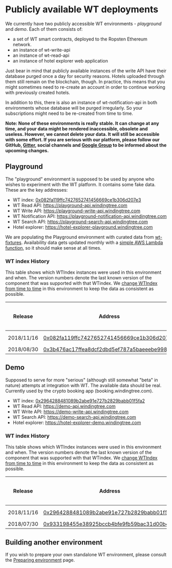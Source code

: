 # Publicly available WT deployments

We currently have two publicly accessible WT environments -
*playground* and *demo*. Each of them consists of:

- a set of WT smart contracts, deployed to the Ropsten Ethereum network.
- an instance of wt-write-api
- an instance of wt-read-api
- an instance of hotel explorer web application

Just bear in mind that publicly available instances of the write
API have their database purged once a day for security reasons.
Hotels uploaded through them still remain on the blockchain,
though. In practice, this means that you might sometimes need to
re-create an account in order to continue working with
previously created hotels.

In addition to this, there is also an instance of wt-notification-api in
both environments whose database will be purged irregularly. So your
subscriptions might need to be re-created from time to time.

**Note: None of these environments is really stable. It can change at any time,
and your data might be rendered inaccessible, obsolete and useless. However, we
cannot delete your data. It will still be accessible with some effort. If you
are serious with our platform, please follow our GitHub,
[Gitter](https://gitter.im/windingtree/), social channels and
[Google Group](https://groups.google.com/forum/#!forum/windingtree) to be
informed about the upcoming changes.**

## Playground

The "playground" environment is supposed to be used by anyone
who wishes to experiment with the WT platform. It contains some
fake data. These are the key addresses:

- WT index: [0x082fa119ffc7427652741456669ce1b306d207e3](https://ropsten.etherscan.io/address/0x082fa119ffc7427652741456669ce1b306d207e3)
- WT Read API: https://playground-api.windingtree.com
- WT Write API: https://playground-write-api.windingtree.com
- WT Notification API: https://playground-notification-api.windingtree.com
- WT Search API: https://playground-search-api.windingtree.com
- Hotel explorer: https://hotel-explorer-playground.windingtree.com

We are populating the Playground environment with curated data from
[wt-fixtures](https://github.com/windingtree/wt-fixtures). Availability data
gets updated monthly with a [simple AWS Lambda function](https://github.com/windingtree/wt-fixtures-refresh-lambda),
so it should make sense at all times.

### WT index History

This table shows which WTIndex instances were used in this environment and when.
The version numbers denote the last known version of the component that was
supported with that WTindex. We
[change WTIndex from time to time](https://github.com/windingtree/wiki/blob/master/development-handbooks/environment-reset.md)
in this environment to keep the data as consistent as possible.

| Release | Address | Data format version | WT Read API version | WT Write API version |
| ---- | ------- | ------------------- | ------------------- | -------------------- |
| 2018/11/16 | [0x082fa119ffc7427652741456669ce1b306d207e3](https://ropsten.etherscan.io/address/0x082fa119ffc7427652741456669ce1b306d207e3) | [0.1.0](https://github.com/windingtree/wiki/blob/ed37726174e3d66086e12076d47ee7fa25b76f77/hotel-data-swagger.yaml) | [from 0.8.0](https://github.com/windingtree/wt-read-api/tree/v0.8.0) |  [from 0.8.0](https://github.com/windingtree/wt-write-api/tree/v0.8.0) |
| 2018/08/30 | [0x3b476ac17ffea8dcf2dbd5ef787a5baeeebe9984](https://ropsten.etherscan.io/address/0x3b476ac17ffea8dcf2dbd5ef787a5baeeebe9984) | [0.0.10](https://github.com/windingtree/wiki/blob/04275eafd576b91d257039e678035848f7f3b7fb/hotel-data-swagger.yaml) | [0.7.1](https://github.com/windingtree/wt-read-api/tree/v0.7.1) |  [0.7.1](https://github.com/windingtree/wt-write-api/tree/v0.7.1) |


## Demo

Supposed to serve for more "serious" (although still somewhat
"beta" in nature) attempts at integration with WT. The available
data should be real. Currently used by the crypto booking app
(booking.windingtree.com).

- WT index: [0x2964288481089b2abe91e727b2829babb01f5fa2](https://ropsten.etherscan.io/address/0x2964288481089b2abe91e727b2829babb01f5fa2)
- WT Read API: https://demo-api.windingtree.com
- WT Write API: https://demo-write-api.windingtree.com
- WT Search API: https://demo-search-api.windingtree.com
- Hotel explorer: https://hotel-explorer-demo.windingtree.com

### WT index History

This table shows which WTIndex instances were used in this environment and when.
The version numbers denote the last known version of the component that was
supported with that WTindex. We
[change WTIndex from time to time](https://github.com/windingtree/wiki/blob/master/development-handbooks/environment-reset.md)
in this environment to keep the data as consistent as possible.

| Release | Address | Data format version | WT Read API version | WT Write API version |
| ---- | ------- | ------------------- | ------------------- | -------------------- |
| 2018/11/16 | [0x2964288481089b2abe91e727b2829babb01f5fa2](https://ropsten.etherscan.io/address/0x2964288481089b2abe91e727b2829babb01f5fa2) | [0.1.0](https://github.com/windingtree/wiki/blob/ed37726174e3d66086e12076d47ee7fa25b76f77/hotel-data-swagger.yaml) | [from 0.8.0](https://github.com/windingtree/wt-read-api/tree/v0.8.0) |  [from 0.8.0](https://github.com/windingtree/wt-write-api/tree/v0.8.0) |
| 2018/07/30 | [0x933198455e38925bccb4bfe9fb59bac31d00b4d3](https://ropsten.etherscan.io/address/0x933198455e38925bccb4bfe9fb59bac31d00b4d3) | [0.0.10](https://github.com/windingtree/wiki/blob/04275eafd576b91d257039e678035848f7f3b7fb/hotel-data-swagger.yaml) | [0.7.1](https://github.com/windingtree/wt-read-api/tree/v0.7.1) |  [0.7.1](https://github.com/windingtree/wt-write-api/tree/v0.7.1) |


## Building another environment

If you wish to prepare your own standalone WT environment,
please consult the [Preparing environment](developer-guides/preparing-environment.md) page.
